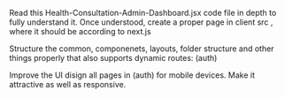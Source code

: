 Read this Health-Consultation-Admin-Dashboard.jsx code file in depth to fully understand it. Once understood, create a proper page in client src , where it should be according to next.js

Structure the common, componenets, layouts, folder structure and other things properly that also supports dynamic routes: (auth)

Improve the UI disign all pages in (auth) for mobile devices. Make it attractive as well as responsive.